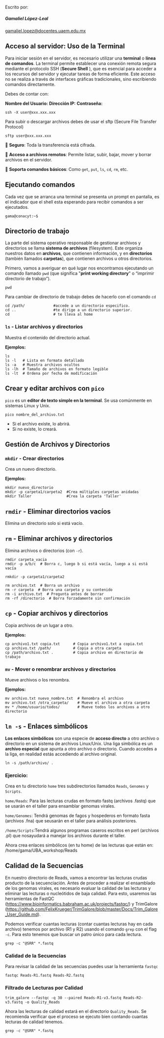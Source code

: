Escrito por:

##### Gamaliel López-Leal

gamaliel.lopez@docentes.uaem.edu.mx





## Acceso al servidor: Uso de la Terminal

Para iniciar sesión en el servidor, es necesario utilizar una **terminal** o **línea de comandos**. La terminal permite establecer una conexión remota segura mediante el protocolo SSH (**Secure Shell** ), que es esencial para acceder a los recursos del servidor y ejecutar tareas de forma eficiente. Este acceso no se realiza a través de interfaces gráficas tradicionales, sino escribiendo comandos directamente.

Debes de contar con:

**Nombre del Usuario:**
**Dirección IP:**
**Contraseña:**

```
ssh -X user@xxx.xxx.xxx
```

Para subir o descargar archivos debes de usar el sftp (Secure File Transfer Protocol)

```
sftp user@xxx.xxx.xxx
```

🔐 **Seguro**: Toda la transferencia está cifrada.

📁 **Acceso a archivos remotos**: Permite listar, subir, bajar, mover y borrar archivos en el servidor.

🔧 **Soporta comandos básicos**: Como `get`, `put`, `ls`, `cd`, `rm`, etc.



## Ejecutando comandos

Cada vez que se arranca una terminal se presenta un prompt en pantalla, es el indicador que el shell esta esperando para recibir comandos a ser ejecutados.

```
gama@conacyt:~$
```



## Directorio de trabajo

La parte del sistema operativo responsable de gestionar archivos y directorios se llama **sistema de archivos** (filesystem). Este organiza nuestros datos en **archivos**, que contienen información, y en **directorios** (también llamados **carpetas**), que contienen archivos u otros directorios.

Primero, vamos a averiguar en qué lugar nos encontramos ejecutando un comando llamado `pwd` (que significa "**print working directory**" o “imprimir directorio de trabajo”).

```
pwd
```

Para cambiar de directorio de trabajo debes de hacerlo con el comando `cd`

```
cd /path/             #accede a un directorio especifico.
cd ..                 #te dirige a un directorio superior.
cd                    # te lleva al home
```



### `ls` - Listar archivos y directorios

Muestra el contenido del directorio actual.

**Ejemplos:**

```
ls
ls -l   # Lista en formato detallado
ls -a   # Muestra archivos ocultos
ls -lh  # Tamaño de archivos en formato legible
ls -lt  # Ordena por fecha de modificación
```



## Crear y editar archivos con `pico`

`pico` es un **editor de texto simple en la terminal**. Se usa comúnmente en sistemas Linux y Unix. 

```
pico nombre_del_archivo.txt
```

- Si el archivo existe, lo abrirá.
- Si no existe, lo creará.



## Gestión de Archivos y Directorios

### `mkdir` - Crear directorios

Crea un nuevo directorio.

**Ejemplos:**

```
mkdir nuevo_directorio
mkdir -p carpeta1/carpeta2  #Crea múltiples carpetas anidadas
mkdir Taller  			    #Crea la carpeta 'Taller'
```



## `rmdir` - Eliminar directorios vacíos 

Elimina un directorio solo si está vacío.

## `rm` - Eliminar archivos y directorios

Elimina archivos o directorios (con `-r`).

```
rmdir carpeta_vacia
rmdir -p a/b/c  # Borra c, luego b si está vacía, luego a si está vacía

rmkdir -p carpeta1/carpeta2
```

```
rm archivo.txt  # Borra un archivo
rm -r carpeta  # Borra una carpeta y su contenido
rm -i archivo.txt  # Pregunta antes de borrar
rm -rf /directorio  # Borra forzadamente sin confirmación
```



## `cp` - Copiar archivos y directorios

Copia archivos de un lugar a otro.

**Ejemplos:**

```
cp archivo1.txt copia.txt      # Copia archivo1.txt a copia.txt
cp archivo.txt /path/  		   # Copia a otra carpeta
cp /path/archivo.txt . 		   # Copia archivo en directorio de trabajo
```



### `mv` - Mover o renombrar archivos y directorios

Mueve archivos o los renombra.

**Ejemplos:**

```
mv archivo.txt nuevo_nombre.txt  # Renombra el archivo
mv archivo.txt /otra_carpeta/    # Mueve el archivo a otra carpeta
mv * /home/usuario/todos/        # Mueve todos los archivos a otro directorio
```



## `ln -s` - Enlaces simbólicos

**Los enlaces simbólicos** son una especie de **acceso directo** a otro archivo o directorio en un sistema de archivos Linux/Unix. Una liga simbólica es un **archivo especial** que apunta a otro archivo o directorio. Cuando accedes a la liga, en realidad estás accediendo al archivo original.

```
ln -s /path/archivo/ .
```



### Ejercicio:

Crea en tu directorio `home` tres subdirectorios llamados `Reads`, `Genomes` y `Scripts`. 

 `home/Reads`: Para las lecturas crudas en formato fastq (archivos .fastq) que se usarán en el taller para ensamblar genomas virales.

 `home/Genomes`: Tendrá genomas de fagos y hospederos en formato fasta (archivos .fna) que seusarán en el taller para análisis posteriores.

 `/home/Scripts`:Tendrá algunos programas caseros escritos en perl (archivos .pl) que nosayudará a manejar los archivos durante el taller.

Ahora crea enlaces simbólicos (en tu home) de las lecturas que están en: /home/gama/UBA_workshop/Reads



## Calidad de la Secuencias

En nuestro directorio de Reads, vamos a encontrar las lecturas crudas producto de la secuenciación. Antes de proceder a realizar el ensamblado de los genomas virales, es necesario evaluar la calidad de las lecturas y eliminar las lecturas o nucleótidos de baja calidad. Para esto, usaremos las herramientas de FastQC (https://www.bioinformatics.babraham.ac.uk/projects/fastqc/) y TrimGalore (https://github.com/FelixKrueger/TrimGalore/blob/master/Docs/Trim_Galore_User_Guide.md).

Podemos verificar cuantas lecturas (contar cuantas lecturas hay en cada archivo) tenemos por archivo (R1 y R2) usando el comando `grep` con el flag `-c`. Para esto tenemos que buscar un patro único para cada lectura.

```
grep -c "@SRR" *.fastq
```

### Calidad de la Secuencias

Para revisar la calidad de las secuencias puedes usar la herramienta `fastqc`

```
fastqc Reads-R1.fastq Reads-R2.fastq 
```

### Filtrado de Lecturas por Calidad

```
trim_galore --fastqc -q 30 --paired Reads-R1-v3.fastq Reads-R2-v3.fastq -o Quality_Reads
```

Ahora las lecturas de calidad estará en el directorio `Quality_Reads`. Se recomienda verificar que el proceso se ejecuto bien contando cuantas lecturas de calidad tenemos.

```
grep -c "@SRR" *.fastq
```

















































































































